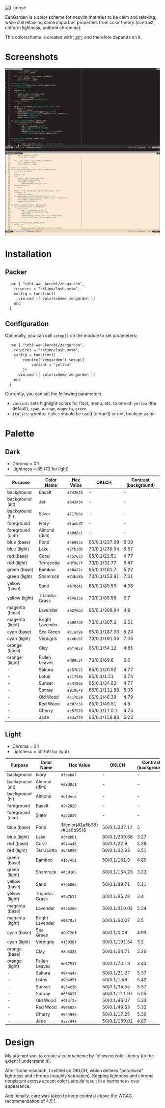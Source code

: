 ![License](https://img.shields.io/github/license/tobi-wan-kenobi/zengarden)

ZenGarden is a color scheme for neovim that tries to be
calm and relaxing, while still retaining some important properties
from color theory (contrast, uniform lightness, uniform chromma).

This colorscheme is created with [lush](https://github.com/rktjmp/lush.nvim),
and therefore depends on it.

# Screenshots

![ZenGarden Dark](images/zengarden_dark.png)
![ZenGarden Light](images/zengarden_light.png)

# Installation

## Packer

```
  use { "tobi-wan-kenobi/zengarden",
    requires = "rktjmp/lush.nvim",
    config = function()
      vim.cmd [[ colorscheme zengarden ]]
    end
  }
```

## Configuration

Optionally, you can call `setup()` on the module to set parameters:

```
  use { "tobi-wan-kenobi/zengarden",
    requires = "rktjmp/lush.nvim",
    config = function()
        require("zengarden").setup({
            variant = "yellow"
        })
      vim.cmd [[ colorscheme zengarden ]]
    end
  }
```

Currently, you can set the following parameters:

* `variant`: sets highlight colors for float, menu, etc. to one of: `yellow` (the default),
    `cyan`, `orange`, `magenta`, `green`
* `italics`: whether italics should be used (default) or not, boolean value

# Palette

## Dark

* Chroma = 0.1
* Lightness = 65 (73 for light)

| Purpose          | Color Name      | Hex Value | OKLCH | Contrast (background) |
| ---------------- | --------------- | --------- | ----- | --------------------- |
| background       | Basalt          | `#242020`   | - | - |
| background (alt) | Jet             | `#343434`   | - | - |
| background (hi)  | Silver          | `#71706e`   | - | - |
| foreground       | Ivory           | `#faebd7`   | - | - |
| foreground (dim) | Almond (dim)    | `#e8d8c1`   | - | - |
| blue (base)      | Pond            | `#4e98c5`   | 65/0.1/237.69 | 5.08 |
| blue (light)     | Lake            | `#5fb3db`   | 73/0.1/230.94 | 6.87 |
| red (base)       | Coral           | `#c57673`   | 65/0.1/22.51  | 4.77 |
| red (light)      | Terracotta      | `#df907f`   | 73/0.1/32.77  | 6.47 |
| green (base)     | Bamboo          | `#50a27c`   | 65/0.1/161.7  | 5.22 |
| green (light)    | Shamrock        | `#74ba8b`   | 73/0.1/153.91 | 7.01 |
| yellow (base)    | Sand            | `#a78c41`   | 65/0.1/89.59  | 4.96 |
| yellow (light)   | Triandra Grass  | `#c4a35a`   | 73/0.1/85.55  | 6.7  |
| magenta (base)   | Lavender        | `#a27ebd`   | 65/0.1/309.94 | 4.8  |
| magenta (light)  | Bright Lavender | `#b997d9`   | 73/0.1/307.6  | 6.51 |
| cyan (base)      | Sea Green       | `#31a39a`   | 65/0.1/187.33 | 5.24 |
| cyan (light)     | Verdigris       | `#4ebcb7`   | 73/0.1/191.06 | 7.06 |
| orange (base)    | Clay            | `#bf7e52`   | 65/0.1/54.12  | 4.85 |
| orange (light)   | Fallen Leaves   | `#d09c5f`   | 73/0.1/69.6   | 6.6  |
| -                | Sakura          | `#c57675`   | 65/0.1/20.92  | 4.77 |
| -                | Lotus           | `#c1758b`   | 65/0.1/1.51   | 4.74 |
| -                | Sunset          | `#c47865`   | 65/0.1/34.83  | 4.77 |
| -                | Sunray          | `#919549`   | 65/0.1/111.56 | 5.06 |
| -                | Old Wood        | `#c17b59`   | 65/0.1/46.38  | 4.79 |
| -                | Red Wood        | `#c07c56`   | 65/0.1/49.51  | 4.8  |
| -                | Cherry          | `#c57579`   | 65/0.1/17.0.1 | 4.75 |
| -                | Jade            | `#54a279`   | 65/0.1/158.93 | 5.23 |

## Light

* Chroma = 0.1
* Lightness = 50 (60 for light)

| Purpose          | Color Name      | Hex Value | OKLCH | Contrast (background) |
| ---------------- | --------------- | --------- | ----- | --------------------- |
| background       | Ivory           | `#faebd7`   | - | - |
| background (alt) | Almond (dim)    | `#e8d8c1`   | - | - |
| background (hi)  | Almond          | `#efdecd`   | - | - |
| foreground       | Basalt          | `#242020`   | - | - |
| foreground (dim) | Slate           | `#353839`   | - | - |
| blue (base)      | Pond            | $\color{#1a6b95}{#1a6b95}$ | 50/0.1/237.14 | 5 |
| blue (light)     | Lake            | `#348bb1`   | 60/0.1/230.66 | 3.27 |
| red (base)       | Coral           | `#944a48`   | 50/0.1/22.9   | 5.38 |
| red (light)      | Terracotta      | `#b46959`   | 60/0.1/32.93  | 3.51 |
| green (base)     | Bamboo          | `#1b7451`   | 50/0.1/161.9  | 4.89 |
| green (light)    | Shamrock        | `#4c9165`   | 60/0.1/154.23 | 3.23 |
| yellow (base)    | Sand            | `#7a6006`   | 50/0.1/89.71  | 5.11 |
| yellow (light)   | Triandra Grass  | `#9b7b31`   | 60/0.1/85.28  | 3.4 |
| magenta (base)   | Lavender        | `#75528e`   | 50/0.1/310.02 | 5.34 |
| magenta (light)  | Bright Lavender | `#9070af`   | 60/0.1/60.07  | 3.5 |
| cyan (base)      | Sea Green       | `#00726f`   | 50/0.1/0.08   | 4.93 |
| cyan (light)     | Verdigris       | `#13938f`   | 60/0.1/191.34 | 3.2 |
| orange (base)    | Clay            | `#8e5225`   | 50/0.1/54.71  | 5.29 |
| orange (light)   | Fallen Leaves   | `#a67537`   | 60/0.1/70.19  | 3.43 |
| -                | Sakura          | `#944a4a`   | 50/0.1/21.27  | 5.37 |
| -                | Lotus           | `#90495f`   | 50/0.1/1.58   | 5.42 |
| -                | Sunset          | `#934c3b`   | 50/0.1/34.55  | 5.37 |
| -                | Sunray          | `#656817`   | 50/0.1/111.67 | 5.05 |
| -                | Old Wood        | `#914f2e`   | 50/0.1/46.07  | 5.33 |
| -                | Red Wood        | `#90502a`   | 50/0.1/49.53  | 5.32 |
| -                | Cherry          | `#94494e`   | 50/0.1/17.25  | 5.39 |
| -                | Jade            | `#22744e`   | 50/0.1/159.02 | 4.87 |


# Design

My attempt was to create a colorscheme by following color theory (to the extent I understand it).

After some research, I settled on OKLCH, which defines "perceived" lightness and chroma (roughly saturation). Keeping lightness and chroma consistent across accent colors *should* result in a harmonous over appearance.

Additionally, care was taken to keep contrast above the WCAG recommendation of 4.5:1.

